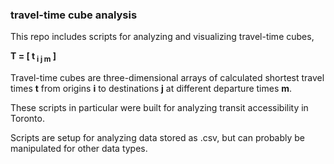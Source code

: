 ### travel-time cube analysis

This repo includes scripts for analyzing and visualizing travel-time cubes,

**T = [ t<sub> i j m</sub> ]**

Travel-time cubes are three-dimensional arrays of calculated shortest travel times **t** from origins **i** to destinations **j** at different departure times **m**.

These scripts in particular were built for analyzing transit accessibility in Toronto.

Scripts are setup for analyzing data stored as .csv, but can probably be manipulated for other data types.
